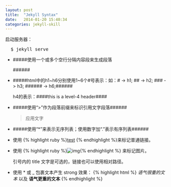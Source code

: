 ```yaml
---
layout: post
title:  "Jekyll Syntax"
date:   2014-01-20 15:40:34
categories: jekyll-skill
---
```


启动服务器：

<pre>
  $ jekyll serve
</pre>

* #####使用一个或多个空行分隔内容段来生成段落     <p>######

* #####html中的h1~h6分别使用1~6个#号表示：如：# -> h1; ## -> h2; ### -> h3; ###### -> h6;######

  h4的表示：####this is a level-4 header####

* #####使用“>”作为段落前缀来标识引用文字段落######

  > 应用文字

* #####使用“*”来表示无序列表；使用数字加“.”表示有序列表######


* 使用 {% highlight ruby %}[test](http://example.net "optional title") {% endhighlight %}来标记普通链接。

* 使用 {% highlight ruby %}![img](http://example.net/img.png "optional title"){% endhighlight %} 来标记图片。


  引号内的 title 文字是可选的，链接也可以使用相对路径。

* 使用 * 或 _ 包裹文本产生 strong 效果：
{% highlight html %}
  _语气很重的文本_ 以及 **语气更重的文本**
{% endhighlight %}